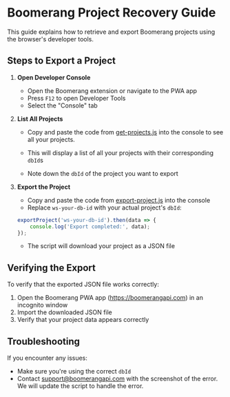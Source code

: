 # Boomerang Project Recovery Guide

This guide explains how to retrieve and export Boomerang projects using the browser's developer tools.


## Steps to Export a Project

1. **Open Developer Console**
   - Open the Boomerang extension or navigate to the PWA app
   - Press `F12` to open Developer Tools
   - Select the "Console" tab

2. **List All Projects**
   - Copy and paste the code from [get-projects.js](./get-projects.js) into the console to see all your projects.

   - This will display a list of all your projects with their corresponding `dbId`s
   - Note down the `dbId` of the project you want to export

3. **Export the Project**
   - Copy and paste the code from [export-project.js](./export-project.js) into the console
   - Replace `ws-your-db-id` with your actual project's `dbId`:
   ```javascript
   exportProject('ws-your-db-id').then(data => {
       console.log('Export completed:', data);
   });
   ```
   - The script will download your project as a JSON file

## Verifying the Export

To verify that the exported JSON file works correctly:

1. Open the Boomerang PWA app (https://boomerangapi.com) in an incognito window
2. Import the downloaded JSON file
3. Verify that your project data appears correctly

## Troubleshooting

If you encounter any issues:
- Make sure you're using the correct `dbId`
- Contact support@boomerangapi.com with the screenshot of the error. We will update the script to handle the error.



